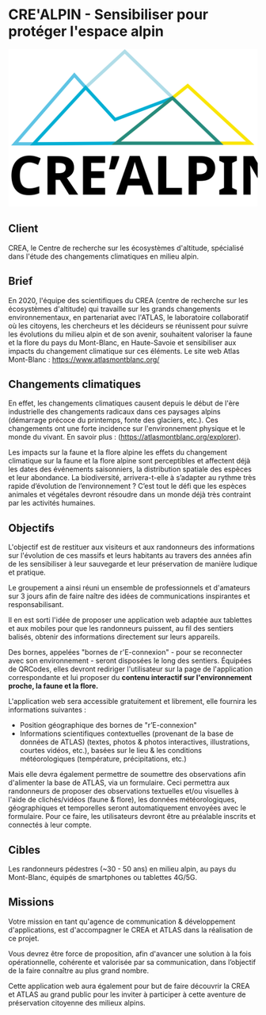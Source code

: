 # CRE'ALPIN - Sensibiliser pour protéger l'espace alpin

![Drag Racing](./src/img/logo-couleur-vectorise.svg)

## Client

CREA, le Centre de recherche sur les écosystèmes d'altitude, spécialisé dans l'étude des changements climatiques en milieu alpin.

## Brief

En 2020, l'équipe des scientifiques du CREA (centre de recherche sur les écosystèmes d'altitude) qui travaille sur les grands changements environnementaux, en partenariat avec l'ATLAS, le laboratoire collaboratif où les citoyens, les chercheurs et les décideurs se réunissent pour suivre les évolutions du milieu alpin et de son avenir, souhaitent valoriser la faune et la flore du pays du Mont-Blanc, en Haute-Savoie et sensibiliser aux impacts du changement climatique sur ces éléments.
Le site web Atlas Mont-Blanc : https://www.atlasmontblanc.org/

## Changements climatiques

En effet, les changements climatiques causent depuis le début de l'ère industrielle des changements radicaux dans ces paysages alpins (démarrage précoce du printemps, fonte des glaciers, etc.). Ces changements ont une forte incidence sur l'environnement physique et le monde du vivant. En savoir plus : (https://atlasmontblanc.org/explorer).

Les impacts sur la faune et la flore alpine les effets du changement climatique sur la faune et la flore alpine sont perceptibles et affectent déjà les dates des événements saisonniers, la distribution spatiale des espèces et leur abondance. La biodiversité, arrivera-t-elle à s’adapter au rythme très rapide d’évolution de l’environnement ? C’est tout le défi que les espèces animales et végétales devront résoudre dans un monde déjà très contraint par les activités humaines.

## Objectifs

L'objectif est de restituer aux visiteurs et aux randonneurs des informations sur l'évolution de ces massifs et leurs habitants au travers des années afin de les sensibiliser à leur sauvegarde et leur préservation de manière ludique et pratique.

Le groupement a ainsi réuni un ensemble de professionnels et d'amateurs sur 3 jours afin de faire naître des idées de communications inspirantes et responsabilisant.

Il en est sorti l'idée de proposer une application web adaptée aux tablettes et aux mobiles pour que les randonneurs puissent, au fil des sentiers balisés, obtenir des informations directement sur leurs appareils.

Des bornes, appelées "bornes de r'E-connexion" - pour se reconnecter avec son environnement - seront disposées le long des sentiers. Équipées de QRCodes, elles devront rediriger l'utilisateur sur la page de l'application correspondante et lui proposer du **contenu interactif sur l'environnement proche, la faune et la flore.**

L'application web sera accessible gratuitement et librement, elle fournira les informations suivantes :

- Position géographique des bornes de "r’E-connexion"
- Informations scientifiques contextuelles (provenant de la base de données de ATLAS) (textes, photos & photos interactives, illustrations, courtes vidéos, etc.), basées sur le lieu & les conditions météorologiques (température, précipitations, etc.)

Mais elle devra également permettre de soumettre des observations afin d'alimenter la base de ATLAS, via un formulaire. Ceci permettra aux randonneurs de proposer des observations textuelles et/ou visuelles à l'aide de clichés/vidéos (faune & flore), les données météorologiques, géographiques et temporelles seront automatiquement envoyées avec le formulaire. Pour ce faire, les utilisateurs devront être au préalable inscrits et connectés à leur compte.

## Cibles

Les randonneurs pédestres (~30 - 50 ans) en milieu alpin, au pays du Mont-Blanc, équipés de smartphones ou tablettes 4G/5G.

## Missions

Votre mission en tant qu'agence de communication & développement d'applications, est d'accompagner le CREA et ATLAS dans la réalisation de ce projet.

Vous devrez être force de proposition, afin d'avancer une solution à la fois opérationnelle, cohérente et valorisée par sa communication, dans l’objectif de la faire connaître au plus grand nombre.

Cette application web aura également pour but de faire découvrir la CREA et ATLAS au grand public pour les inviter à participer à cette aventure de préservation citoyenne des milieux alpins.
